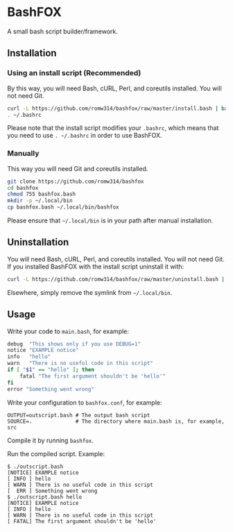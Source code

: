 # BashFOX
A small bash script builder/framework.

## Installation
### Using an install script (Recommended)
By this way, you will need Bash, cURL, Perl, and coreutils installed. You will not need Git.
```bash
curl -L https://github.com/romw314/bashfox/raw/master/install.bash | bash
. ~/.bashrc
```
Please note that the install script modifies your `.bashrc`, which means that you need to use `. ~/.bashrc` in order to use BashFOX.

### Manually
This way you will need Git and coreutils installed.
```bash
git clone https://github.com/romw314/bashfox
cd bashfox
chmod 755 bashfox.bash
mkdir -p ~/.local/bin
cp bashfox.bash ~/.local/bin/bashfox
```
Please ensure that `~/.local/bin` is in your path after manual installation.

## Uninstallation
You will need Bash, cURL, Perl, and coreutils installed. You will not need Git.
If you installed BashFOX with the install script uninstall it with:
```bash
curl -L https://github.com/romw314/bashfox/raw/master/uninstall.bash | bash
```

Elsewhere, simply remove the symlink from `~/.local/bin`.

## Usage
Write your code to `main.bash`, for example:
```bash
debug  "This shows only if you use DEBUG=1"
notice "EXAMPLE notice"
info   "hello"
warn   "There is no useful code in this script"
if [ "$1" == "hello" ]; then
	fatal "The first argument shouldn't be 'hello'"
fi
error "Something went wrong"
```

Write your configuration to `bashfox.conf`, for example:
```
OUTPUT=outscript.bash # The output bash script
SOURCE=.              # The directory where main.bash is, for example, src
```

Compile it by running `bashfox`.

Run the compiled script. Example:
```
$ ./outscript.bash
[NOTICE] EXAMPLE notice
[ INFO ] hello
[ WARN ] There is no useful code in this script
[  ERR ] Something went wrong
$ ./outscript.bash hello
[NOTICE] EXAMPLE notice
[ INFO ] hello
[ WARN ] There is no useful code in this script
[ FATAL] The first argument shouldn't be 'hello'
```

